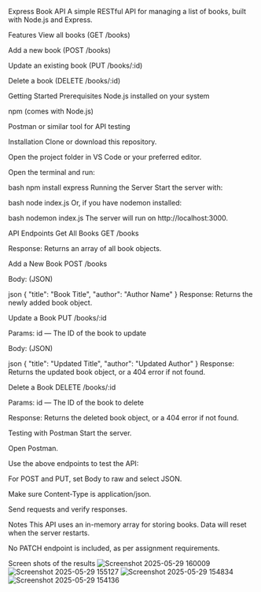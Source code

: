 Express Book API
A simple RESTful API for managing a list of books, built with Node.js and Express.

Features
View all books (GET /books)

Add a new book (POST /books)

Update an existing book (PUT /books/:id)

Delete a book (DELETE /books/:id)

Getting Started
Prerequisites
Node.js installed on your system

npm (comes with Node.js)

Postman or similar tool for API testing

Installation
Clone or download this repository.

Open the project folder in VS Code or your preferred editor.

Open the terminal and run:

bash
npm install express
Running the Server
Start the server with:

bash
node index.js
Or, if you have nodemon installed:

bash
nodemon index.js
The server will run on http://localhost:3000.

API Endpoints
Get All Books
GET /books

Response:
Returns an array of all book objects.

Add a New Book
POST /books

Body: (JSON)

json
{
  "title": "Book Title",
  "author": "Author Name"
}
Response:
Returns the newly added book object.

Update a Book
PUT /books/:id

Params:
id — The ID of the book to update

Body: (JSON)

json
{
  "title": "Updated Title",
  "author": "Updated Author"
}
Response:
Returns the updated book object, or a 404 error if not found.

Delete a Book
DELETE /books/:id

Params:
id — The ID of the book to delete

Response:
Returns the deleted book object, or a 404 error if not found.

Testing with Postman
Start the server.

Open Postman.

Use the above endpoints to test the API:

For POST and PUT, set Body to raw and select JSON.

Make sure Content-Type is application/json.

Send requests and verify responses.

Notes
This API uses an in-memory array for storing books. Data will reset when the server restarts.

No PATCH endpoint is included, as per assignment requirements.

Screen shots of the results
![Screenshot 2025-05-29 160009](https://github.com/user-attachments/assets/b19fb635-8b1f-42cd-99d8-a76cd3721cd7)
![Screenshot 2025-05-29 155127](https://github.com/user-attachments/assets/c4e1bb72-2683-4c98-bd73-ce9d15dc57fb)
![Screenshot 2025-05-29 154834](https://github.com/user-attachments/assets/5fd6220b-3095-44ee-868b-1c8a80f466e2)
![Screenshot 2025-05-29 154136](https://github.com/user-attachments/assets/f4cd4e22-8b0f-423b-b607-c3849103afb1)




